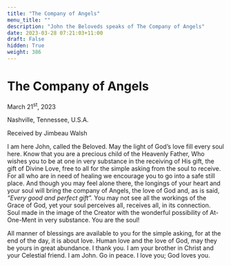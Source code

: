 ```yaml
---
title: "The Company of Angels"
menu_title: ""
description: "John the Beloveds speaks of The Company of Angels"
date: 2023-03-28 07:21:03+11:00
draft: False
hidden: True
weight: 386
---
```

# The Company of Angels

March 21<sup>st</sup>, 2023

Nashville, Tennessee, U.S.A.

Received by Jimbeau Walsh  



I am here John, called the Beloved. May the light of God’s love fill every soul here. Know that you are a precious child of the Heavenly Father, Who wishes you to be at one in very substance in the receiving of His gift, the gift of Divine Love, free to all for the simple asking from the soul to receive. For all who are in need of healing we encourage you to go into a safe still place. And though you may feel alone there, the longings of your heart and your soul will bring the company of Angels, the love of God and, as is said, *“Every good and perfect gift”.* You may not see all the workings of the Grace of God, yet your soul perceives all, receives all, in its connection. Soul made in the image of the Creator with the wonderful possibility of At-One-Ment in very substance. You are the soul! 
  
All manner of blessings are available to you for the simple asking, for at the end of the day, it is about love. Human love and the love of God, may they be yours in great abundance. I thank you. I am your brother in Christ and your Celestial friend. I am John. Go in peace. I love you; God loves you. 